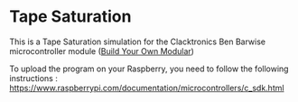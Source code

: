 <h1>Tape Saturation</h1>

This is a Tape Saturation simulation for the Clacktronics Ben Barwise microcontroller module (<a href="https://clacktronics.co.uk/2024/Build-Your-Own-Modular-book.html">Build Your Own Modular</a>)

To upload the program on your Raspberry, you need to follow the following instructions :
https://www.raspberrypi.com/documentation/microcontrollers/c_sdk.html
